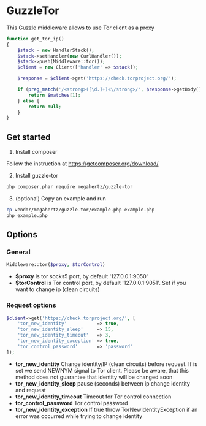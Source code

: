 GuzzleTor
=========

This Guzzle middleware allows to use Tor client as a proxy

```php
function get_tor_ip()
{
    $stack = new HandlerStack();
    $stack->setHandler(new CurlHandler());
    $stack->push(Middleware::tor());
    $client = new Client(['handler' => $stack]);

    $response = $client->get('https://check.torproject.org/');

    if (preg_match('/<strong>([\d.]+)<\/strong>/', $response->getBody(), $matches)) {
        return $matches[1];
    } else {
        return null;
    }
}
```

## Get started

1. Install composer 
  
  Follow the instruction at https://getcomposer.org/download/

2. Install guzzle-tor
  ```bash
  php composer.phar require megahertz/guzzle-tor
  ```
  
3. (optional) Copy an example and run
  ```bash
  cp vendor/megahertz/guzzle-tor/example.php example.php
  php example.php
  ```

## Options
### General

```php
Middleware::tor($proxy, $torControl)
```

- **$proxy** is tor socks5 port, by default '127.0.0.1:9050'
- **$torControl** is Tor control port, by default '127.0.0.1:9051'. Set if you want to 
change ip (clean circuits)

### Request options

```php
$client->get('https://check.torproject.org/', [
    'tor_new_identity'           => true,
    'tor_new_identity_sleep'     => 15,
    'tor_new_identity_timeout'   => 3,
    'tor_new_identity_exception' => true, 
    'tor_control_password'       => 'password' 
]);
```

- **tor_new_identity** Change identity/IP (clean circuits) before request. If is set we send NEWNYM
signal to Tor client. Please be aware, that this method does not guarantee 
that identity will be changed soon
- **tor_new_identity_sleep** pause (seconds) between ip change identity and request
- **tor_new_identity_timeout** Timeout for Tor control connection
- **tor_control_password** Tor control password
- **tor_new_identity_exception** If true throw TorNewIdentityException if an error was occurred
while trying to change identity
